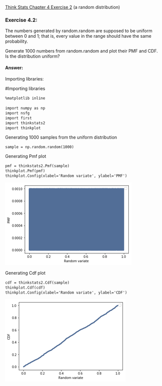 [Think Stats Chapter 4 Exercise 2](http://greenteapress.com/thinkstats2/html/thinkstats2005.html#toc41) (a random distribution)

### Exercise 4.2: 
The numbers generated by random.random are supposed to be uniform between 0 and 1; that is, every value in the range should have the same probability.  

Generate 1000 numbers from random.random and plot their PMF and CDF. Is the distribution uniform?

#### Answer:

Importing libraries:

#Importing libraries

```
%matplotlib inline

import numpy as np
import nsfg
import first
import thinkstats2
import thinkplot
```

Generating 1000 samples from the uniform distribution
```
sample = np.random.random(1000)
```

Generating Pmf plot
```
pmf = thinkstats2.Pmf(sample)
thinkplot.Pmf(pmf)
thinkplot.Config(xlabel='Random variate', ylabel='PMF')
```
![](https://github.com/joselom23/dsp/blob/master/statistics/Pmf42.png)

Generating Cdf plot
```
cdf = thinkstats2.Cdf(sample)
thinkplot.Cdf(cdf)
thinkplot.Config(xlabel='Random variate', ylabel='CDF')
```
![](https://github.com/joselom23/dsp/blob/master/statistics/Cdf42.png)

